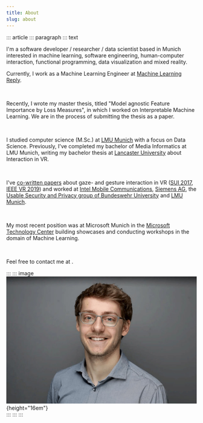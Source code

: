 ```yaml
---
title: About
slug: about
---
```


::: article
::: paragraph
::: text

I'm a software developer / researcher / data scientist based in Munich interested in machine learning, software engineering, human-computer interaction, functional programming, data visualization and mixed reality.  

Currently, I work as a Machine Learning Engineer at [Machine Learning Reply](https://www.reply.com/machine-learning-reply/de/).  

&nbsp;

Recently, I wrote my master thesis, titled "Model agnostic Feature Importance by Loss Measures", in which I worked on Interpretable Machine Learning. We are in the process of submitting the thesis as a paper.

&nbsp;

I studied computer science (M.Sc.) at [LMU Munich](https://www.en.uni-muenchen.de/index.html) with a focus on Data Science. Previously, I've completed my bachelor of Media Informatics at LMU Munich, writing my bachelor thesis at [Lancaster University](https://www.lancaster.ac.uk/) about Interaction in VR.  

&nbsp;

I've [co-written papers](https://scholar.google.de/citations?user=ZHmZq24AAAAJ&hl=en) about gaze- and gesture interaction in VR ([SUI 2017](https://dl.acm.org/citation.cfm?id=3132180), [IEEE VR 2019](http://ieeevr.org/2019/program/papers.html)) and worked at [Intel Mobile Communications](https://www.intel.com/content/www/us/en/wireless-network/5g-technology-overview.html), [Siemens AG](https://www.plm.automation.siemens.com/global/en/products/collaboration/mbse-model-based-systems-engineering.html), the [Usable Security and Privacy group of Bundeswehr University](https://www.unibw.de/usable-security-and-privacy/) and [LMU Munich](https://www.medien.ifi.lmu.de/).  

&nbsp;

My most recent position was at Microsoft Munich in the [Microsoft Technology Center](https://www.microsoft.com/en-us/mtc) building showcases and conducting workshops in the domain of Machine Learning.  

&nbsp;

Feel free to contact me at
<a href="mailto:" class="crypted-mail"
   data-name="$email_username$"
   data-domain="$email_domain$"
   data-tld="$email_tld$"
   onclick="window.location.href = 'mailto:' + this.dataset.name + '@' + this.dataset.domain + '.' + this.dataset.tld; return false;">
</a>.

:::
::: image
![Portrait](../static/img/portrait.jpg){height="16em"} \
:::
:::
:::
